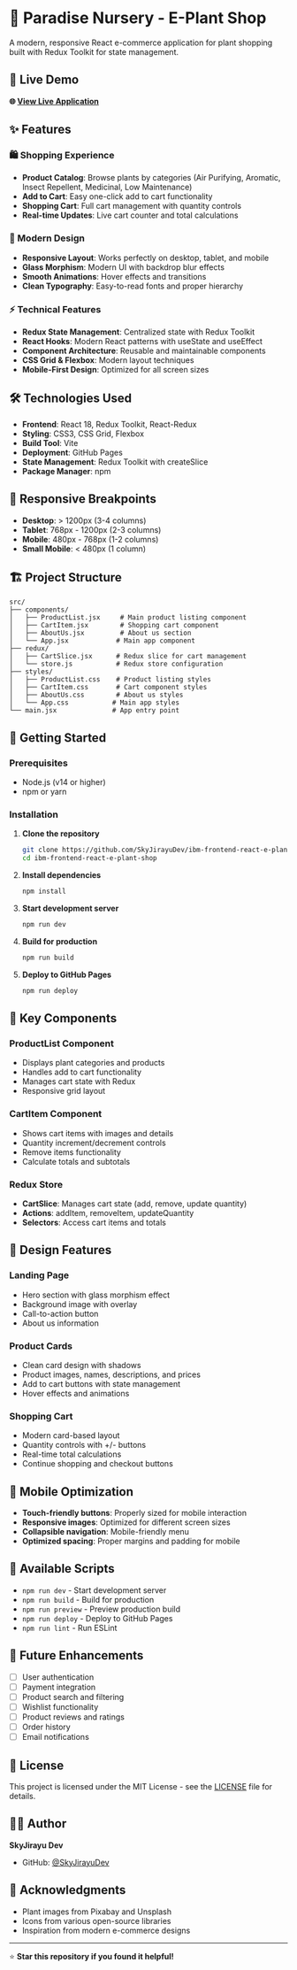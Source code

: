 # 🌱 Paradise Nursery - E-Plant Shop

A modern, responsive React e-commerce application for plant shopping built with Redux Toolkit for state management.

## 🚀 Live Demo

**🌐 [View Live Application](https://skyjirayudev.github.io/ibm-frontend-react-e-plant-shop/)**

## ✨ Features

### 🛍️ Shopping Experience
- **Product Catalog**: Browse plants by categories (Air Purifying, Aromatic, Insect Repellent, Medicinal, Low Maintenance)
- **Add to Cart**: Easy one-click add to cart functionality
- **Shopping Cart**: Full cart management with quantity controls
- **Real-time Updates**: Live cart counter and total calculations

### 🎨 Modern Design
- **Responsive Layout**: Works perfectly on desktop, tablet, and mobile
- **Glass Morphism**: Modern UI with backdrop blur effects
- **Smooth Animations**: Hover effects and transitions
- **Clean Typography**: Easy-to-read fonts and proper hierarchy

### ⚡ Technical Features
- **Redux State Management**: Centralized state with Redux Toolkit
- **React Hooks**: Modern React patterns with useState and useEffect
- **Component Architecture**: Reusable and maintainable components
- **CSS Grid & Flexbox**: Modern layout techniques
- **Mobile-First Design**: Optimized for all screen sizes

## 🛠️ Technologies Used

- **Frontend**: React 18, Redux Toolkit, React-Redux
- **Styling**: CSS3, CSS Grid, Flexbox
- **Build Tool**: Vite
- **Deployment**: GitHub Pages
- **State Management**: Redux Toolkit with createSlice
- **Package Manager**: npm

## 📱 Responsive Breakpoints

- **Desktop**: > 1200px (3-4 columns)
- **Tablet**: 768px - 1200px (2-3 columns)
- **Mobile**: 480px - 768px (1-2 columns)
- **Small Mobile**: < 480px (1 column)

## 🏗️ Project Structure

```
src/
├── components/
│   ├── ProductList.jsx     # Main product listing component
│   ├── CartItem.jsx        # Shopping cart component
│   ├── AboutUs.jsx         # About us section
│   └── App.jsx            # Main app component
├── redux/
│   ├── CartSlice.jsx      # Redux slice for cart management
│   └── store.js           # Redux store configuration
├── styles/
│   ├── ProductList.css    # Product listing styles
│   ├── CartItem.css       # Cart component styles
│   ├── AboutUs.css        # About us styles
│   └── App.css           # Main app styles
└── main.jsx              # App entry point
```

## 🚀 Getting Started

### Prerequisites
- Node.js (v14 or higher)
- npm or yarn

### Installation

1. **Clone the repository**
   ```bash
   git clone https://github.com/SkyJirayuDev/ibm-frontend-react-e-plant-shop.git
   cd ibm-frontend-react-e-plant-shop
   ```

2. **Install dependencies**
   ```bash
   npm install
   ```

3. **Start development server**
   ```bash
   npm run dev
   ```

4. **Build for production**
   ```bash
   npm run build
   ```

5. **Deploy to GitHub Pages**
   ```bash
   npm run deploy
   ```

## 🎯 Key Components

### ProductList Component
- Displays plant categories and products
- Handles add to cart functionality
- Manages cart state with Redux
- Responsive grid layout

### CartItem Component
- Shows cart items with images and details
- Quantity increment/decrement controls
- Remove items functionality
- Calculate totals and subtotals

### Redux Store
- **CartSlice**: Manages cart state (add, remove, update quantity)
- **Actions**: addItem, removeItem, updateQuantity
- **Selectors**: Access cart items and totals

## 🎨 Design Features

### Landing Page
- Hero section with glass morphism effect
- Background image with overlay
- Call-to-action button
- About us information

### Product Cards
- Clean card design with shadows
- Product images, names, descriptions, and prices
- Add to cart buttons with state management
- Hover effects and animations

### Shopping Cart
- Modern card-based layout
- Quantity controls with +/- buttons
- Real-time total calculations
- Continue shopping and checkout buttons

## 📱 Mobile Optimization

- **Touch-friendly buttons**: Properly sized for mobile interaction
- **Responsive images**: Optimized for different screen sizes
- **Collapsible navigation**: Mobile-friendly menu
- **Optimized spacing**: Proper margins and padding for mobile

## 🔧 Available Scripts

- `npm run dev` - Start development server
- `npm run build` - Build for production
- `npm run preview` - Preview production build
- `npm run deploy` - Deploy to GitHub Pages
- `npm run lint` - Run ESLint

## 🌟 Future Enhancements

- [ ] User authentication
- [ ] Payment integration
- [ ] Product search and filtering
- [ ] Wishlist functionality
- [ ] Product reviews and ratings
- [ ] Order history
- [ ] Email notifications

## 📄 License

This project is licensed under the MIT License - see the [LICENSE](LICENSE) file for details.

## 👨‍💻 Author

**SkyJirayu Dev**
- GitHub: [@SkyJirayuDev](https://github.com/SkyJirayuDev)

## 🙏 Acknowledgments

- Plant images from Pixabay and Unsplash
- Icons from various open-source libraries
- Inspiration from modern e-commerce designs

---

⭐ **Star this repository if you found it helpful!**